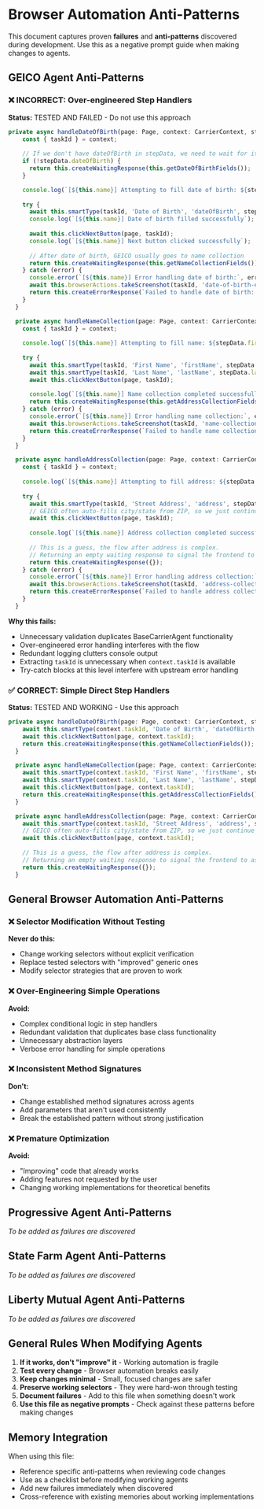 # Browser Automation Anti-Patterns

This document captures proven **failures** and **anti-patterns** discovered during development. Use this as a negative prompt guide when making changes to agents.

## GEICO Agent Anti-Patterns

### ❌ INCORRECT: Over-engineered Step Handlers

**Status:** TESTED AND FAILED - Do not use this approach

```typescript
private async handleDateOfBirth(page: Page, context: CarrierContext, stepData: Record<string, any>): Promise<CarrierResponse> {
    const { taskId } = context;
    
    // If we don't have dateOfBirth in stepData, we need to wait for it
    if (!stepData.dateOfBirth) {
      return this.createWaitingResponse(this.getDateOfBirthFields());
    }

    console.log(`[${this.name}] Attempting to fill date of birth: ${stepData.dateOfBirth}`);
    
    try {
      await this.smartType(taskId, 'Date of Birth', 'dateOfBirth', stepData.dateOfBirth);
      console.log(`[${this.name}] Date of birth filled successfully`);
      
      await this.clickNextButton(page, taskId);
      console.log(`[${this.name}] Next button clicked successfully`);
      
      // After date of birth, GEICO usually goes to name collection
      return this.createWaitingResponse(this.getNameCollectionFields());
    } catch (error) {
      console.error(`[${this.name}] Error handling date of birth:`, error);
      await this.browserActions.takeScreenshot(taskId, 'date-of-birth-error');
      return this.createErrorResponse(`Failed to handle date of birth: ${error instanceof Error ? error.message : 'Unknown error'}`);
    }
  }

  private async handleNameCollection(page: Page, context: CarrierContext, stepData: Record<string, any>): Promise<CarrierResponse> {
    const { taskId } = context;
    
    console.log(`[${this.name}] Attempting to fill name: ${stepData.firstName} ${stepData.lastName}`);
    
    try {
      await this.smartType(taskId, 'First Name', 'firstName', stepData.firstName);
      await this.smartType(taskId, 'Last Name', 'lastName', stepData.lastName);
      await this.clickNextButton(page, taskId);
      
      console.log(`[${this.name}] Name collection completed successfully`);
      return this.createWaitingResponse(this.getAddressCollectionFields());
    } catch (error) {
      console.error(`[${this.name}] Error handling name collection:`, error);
      await this.browserActions.takeScreenshot(taskId, 'name-collection-error');
      return this.createErrorResponse(`Failed to handle name collection: ${error instanceof Error ? error.message : 'Unknown error'}`);
    }
  }

  private async handleAddressCollection(page: Page, context: CarrierContext, stepData: Record<string, any>): Promise<CarrierResponse> {
    const { taskId } = context;
    
    console.log(`[${this.name}] Attempting to fill address: ${stepData.streetAddress}`);
    
    try {
      await this.smartType(taskId, 'Street Address', 'address', stepData.streetAddress);
      // GEICO often auto-fills city/state from ZIP, so we just continue
      await this.clickNextButton(page, taskId);
      
      console.log(`[${this.name}] Address collection completed successfully`);
      
      // This is a guess, the flow after address is complex.
      // Returning an empty waiting response to signal the frontend to ask for the next logical step.
      return this.createWaitingResponse({});
    } catch (error) {
      console.error(`[${this.name}] Error handling address collection:`, error);
      await this.browserActions.takeScreenshot(taskId, 'address-collection-error');
      return this.createErrorResponse(`Failed to handle address collection: ${error instanceof Error ? error.message : 'Unknown error'}`);
    }
  }
```

**Why this fails:**
- Unnecessary validation duplicates BaseCarrierAgent functionality
- Over-engineered error handling interferes with the flow
- Redundant logging clutters console output
- Extracting `taskId` is unnecessary when `context.taskId` is available
- Try-catch blocks at this level interfere with upstream error handling

### ✅ CORRECT: Simple Direct Step Handlers

**Status:** TESTED AND WORKING - Use this approach

```typescript
private async handleDateOfBirth(page: Page, context: CarrierContext, stepData: Record<string, any>): Promise<CarrierResponse> {
    await this.smartType(context.taskId, 'Date of Birth', 'dateOfBirth', stepData.dateOfBirth);
    await this.clickNextButton(page, context.taskId);
    return this.createWaitingResponse(this.getNameCollectionFields());
  }

  private async handleNameCollection(page: Page, context: CarrierContext, stepData: Record<string, any>): Promise<CarrierResponse> {
    await this.smartType(context.taskId, 'First Name', 'firstName', stepData.firstName);
    await this.smartType(context.taskId, 'Last Name', 'lastName', stepData.lastName);
    await this.clickNextButton(page, context.taskId);
    return this.createWaitingResponse(this.getAddressCollectionFields());
  }

  private async handleAddressCollection(page: Page, context: CarrierContext, stepData: Record<string, any>): Promise<CarrierResponse> {
    await this.smartType(context.taskId, 'Street Address', 'address', stepData.streetAddress);
    // GEICO often auto-fills city/state from ZIP, so we just continue
    await this.clickNextButton(page, context.taskId);
    
    // This is a guess, the flow after address is complex.
    // Returning an empty waiting response to signal the frontend to ask for the next logical step.
    return this.createWaitingResponse({});
  }
```

## General Browser Automation Anti-Patterns

### ❌ Selector Modification Without Testing

**Never do this:**
- Change working selectors without explicit verification
- Replace tested selectors with "improved" generic ones
- Modify selector strategies that are proven to work

### ❌ Over-Engineering Simple Operations

**Avoid:**
- Complex conditional logic in step handlers
- Redundant validation that duplicates base class functionality
- Unnecessary abstraction layers
- Verbose error handling for simple operations

### ❌ Inconsistent Method Signatures

**Don't:**
- Change established method signatures across agents
- Add parameters that aren't used consistently
- Break the established pattern without strong justification

### ❌ Premature Optimization

**Avoid:**
- "Improving" code that already works
- Adding features not requested by the user
- Changing working implementations for theoretical benefits

## Progressive Agent Anti-Patterns

*To be added as failures are discovered*

## State Farm Agent Anti-Patterns

*To be added as failures are discovered*

## Liberty Mutual Agent Anti-Patterns

*To be added as failures are discovered*

## General Rules When Modifying Agents

1. **If it works, don't "improve" it** - Working automation is fragile
2. **Test every change** - Browser automation breaks easily
3. **Keep changes minimal** - Small, focused changes are safer
4. **Preserve working selectors** - They were hard-won through testing
5. **Document failures** - Add to this file when something doesn't work
6. **Use this file as negative prompts** - Check against these patterns before making changes

## Memory Integration

When using this file:
- Reference specific anti-patterns when reviewing code changes
- Use as a checklist before modifying working agents
- Add new failures immediately when discovered
- Cross-reference with existing memories about working implementations 